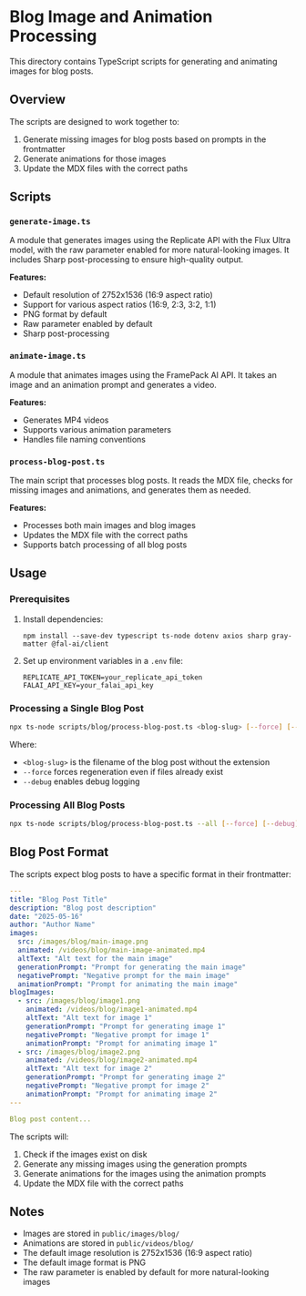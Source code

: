 # Blog Image and Animation Processing

This directory contains TypeScript scripts for generating and animating images for blog posts.

## Overview

The scripts are designed to work together to:

1. Generate missing images for blog posts based on prompts in the frontmatter
2. Generate animations for those images
3. Update the MDX files with the correct paths

## Scripts

### `generate-image.ts`

A module that generates images using the Replicate API with the Flux Ultra model, with the raw parameter enabled for more natural-looking images. It includes Sharp post-processing to ensure high-quality output.

**Features:**
- Default resolution of 2752x1536 (16:9 aspect ratio)
- Support for various aspect ratios (16:9, 2:3, 3:2, 1:1)
- PNG format by default
- Raw parameter enabled by default
- Sharp post-processing

### `animate-image.ts`

A module that animates images using the FramePack AI API. It takes an image and an animation prompt and generates a video.

**Features:**
- Generates MP4 videos
- Supports various animation parameters
- Handles file naming conventions

### `process-blog-post.ts`

The main script that processes blog posts. It reads the MDX file, checks for missing images and animations, and generates them as needed.

**Features:**
- Processes both main images and blog images
- Updates the MDX file with the correct paths
- Supports batch processing of all blog posts

## Usage

### Prerequisites

1. Install dependencies:
   ```
   npm install --save-dev typescript ts-node dotenv axios sharp gray-matter @fal-ai/client
   ```

2. Set up environment variables in a `.env` file:
   ```
   REPLICATE_API_TOKEN=your_replicate_api_token
   FALAI_API_KEY=your_falai_api_key
   ```

### Processing a Single Blog Post

```bash
npx ts-node scripts/blog/process-blog-post.ts <blog-slug> [--force] [--debug]
```

Where:
- `<blog-slug>` is the filename of the blog post without the extension
- `--force` forces regeneration even if files already exist
- `--debug` enables debug logging

### Processing All Blog Posts

```bash
npx ts-node scripts/blog/process-blog-post.ts --all [--force] [--debug]
```

## Blog Post Format

The scripts expect blog posts to have a specific format in their frontmatter:

```yaml
---
title: "Blog Post Title"
description: "Blog post description"
date: "2025-05-16"
author: "Author Name"
images:
  src: /images/blog/main-image.png
  animated: /videos/blog/main-image-animated.mp4
  altText: "Alt text for the main image"
  generationPrompt: "Prompt for generating the main image"
  negativePrompt: "Negative prompt for the main image"
  animationPrompt: "Prompt for animating the main image"
blogImages:
  - src: /images/blog/image1.png
    animated: /videos/blog/image1-animated.mp4
    altText: "Alt text for image 1"
    generationPrompt: "Prompt for generating image 1"
    negativePrompt: "Negative prompt for image 1"
    animationPrompt: "Prompt for animating image 1"
  - src: /images/blog/image2.png
    animated: /videos/blog/image2-animated.mp4
    altText: "Alt text for image 2"
    generationPrompt: "Prompt for generating image 2"
    negativePrompt: "Negative prompt for image 2"
    animationPrompt: "Prompt for animating image 2"
---

Blog post content...
```

The scripts will:
1. Check if the images exist on disk
2. Generate any missing images using the generation prompts
3. Generate animations for the images using the animation prompts
4. Update the MDX file with the correct paths

## Notes

- Images are stored in `public/images/blog/`
- Animations are stored in `public/videos/blog/`
- The default image resolution is 2752x1536 (16:9 aspect ratio)
- The default image format is PNG
- The raw parameter is enabled by default for more natural-looking images
